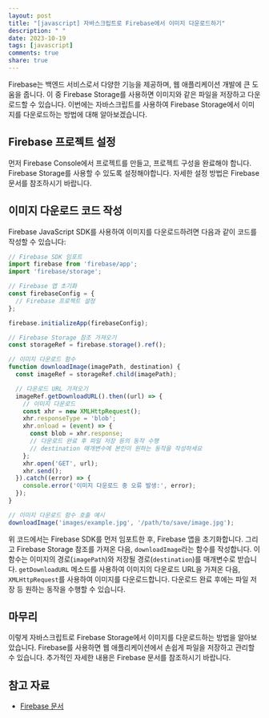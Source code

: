 ```yaml
---
layout: post
title: "[javascript] 자바스크립트로 Firebase에서 이미지 다운로드하기"
description: " "
date: 2023-10-19
tags: [javascript]
comments: true
share: true
---
```


Firebase는 백엔드 서비스로서 다양한 기능을 제공하며, 웹 애플리케이션 개발에 큰 도움을 줍니다. 이 중 Firebase Storage를 사용하면 이미지와 같은 파일을 저장하고 다운로드할 수 있습니다. 이번에는 자바스크립트를 사용하여 Firebase Storage에서 이미지를 다운로드하는 방법에 대해 알아보겠습니다.

## Firebase 프로젝트 설정

먼저 Firebase Console에서 프로젝트를 만들고, 프로젝트 구성을 완료해야 합니다. Firebase Storage를 사용할 수 있도록 설정해야합니다. 자세한 설정 방법은 Firebase 문서를 참조하시기 바랍니다.

## 이미지 다운로드 코드 작성

Firebase JavaScript SDK를 사용하여 이미지를 다운로드하려면 다음과 같이 코드를 작성할 수 있습니다:

```javascript
// Firebase SDK 임포트
import firebase from 'firebase/app';
import 'firebase/storage';

// Firebase 앱 초기화
const firebaseConfig = {
  // Firebase 프로젝트 설정
};

firebase.initializeApp(firebaseConfig);

// Firebase Storage 참조 가져오기
const storageRef = firebase.storage().ref();

// 이미지 다운로드 함수
function downloadImage(imagePath, destination) {
  const imageRef = storageRef.child(imagePath);

  // 다운로드 URL 가져오기
  imageRef.getDownloadURL().then((url) => {
    // 이미지 다운로드
    const xhr = new XMLHttpRequest();
    xhr.responseType = 'blob';
    xhr.onload = (event) => {
      const blob = xhr.response;
      // 다운로드 완료 후 파일 저장 등의 동작 수행
      // destination 매개변수에 본인이 원하는 동작을 작성하세요
    };
    xhr.open('GET', url);
    xhr.send();
  }).catch((error) => {
    console.error('이미지 다운로드 중 오류 발생:', error);
  });
}

// 이미지 다운로드 함수 호출 예시
downloadImage('images/example.jpg', '/path/to/save/image.jpg');
```

위 코드에서는 Firebase SDK를 먼저 임포트한 후, Firebase 앱을 초기화합니다. 그리고 Firebase Storage 참조를 가져온 다음, `downloadImage`라는 함수를 작성합니다. 이 함수는 이미지의 경로(`imagePath`)와 저장될 경로(`destination`)를 매개변수로 받습니다. `getDownloadURL` 메소드를 사용하여 이미지의 다운로드 URL을 가져온 다음, `XMLHttpRequest`를 사용하여 이미지를 다운로드합니다. 다운로드 완료 후에는 파일 저장 등 원하는 동작을 수행할 수 있습니다.

## 마무리

이렇게 자바스크립트로 Firebase Storage에서 이미지를 다운로드하는 방법을 알아보았습니다. Firebase를 사용하면 웹 애플리케이션에서 손쉽게 파일을 저장하고 관리할 수 있습니다. 추가적인 자세한 내용은 Firebase 문서를 참조하시기 바랍니다.

## 참고 자료

- [Firebase 문서](https://firebase.google.com/docs/storage)